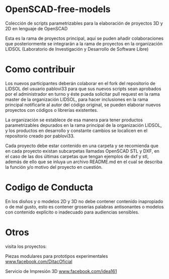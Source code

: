 # OpenSCAD-free-models
Colección de scripts parametrizables para la elaboración de proyectos 3D y 2D en lenguaje de OpenSCAD

Esta es la rama de proyectos principal, aquí se puden añadir colaboraciones que posteriormente se integrarán a la rama de proyectos en la organización LIDSOL (Laboratorio de Investigación y Desarrollo de Software Libre)

# Como contribuir
 
 Los nuevos participantes deberán colaborar en el fork del repositorio de LIDSOL del usuario pablovi33 para que sus nuevos scripts sean aprobados por el administrador en turno y éste pueda solicitar pull request en la rama master de la organización LIDSOL, para hacer inclusiones en la rama principal notificarle al autor del código original, se pueden elaborar nuevos proyectos con códigos o librerías existentes.

La organización se establece de esa manera para tener productos parametrizables depurados en la rama principal de la organización LIDSOL, y los productos en desarrollo y constante cambios se localicen en el repositorio creado por pablovi33.

Cada proyecto debe estar contenido en una carpeta y se recomienda que en cada proyecto existan subcarpetas llamadas OpenSCAD STL y DXF, en el caso de las dos últimas carpetas que tengan ejemplos de dxf y stl, además de ello que se inluya un archivo README.md en el cual se describa la función y/o motivo del proyecto en cuestión.

# Codigo de Conducta
En los disños y o modelos 2D y 3D no debe contener contenido inapropiado o de mal gusto, esto es contener groserías palabras antisonantes o modelos con contenido explícito o inadecuado para audiencias sensibles.



# Otros

visita los proyectos:

Piezas modulares para prototipos experimentales
www.facebook.com/DitacOficial

Servicio de Impresión 3D
www.facebook.com/idea161
